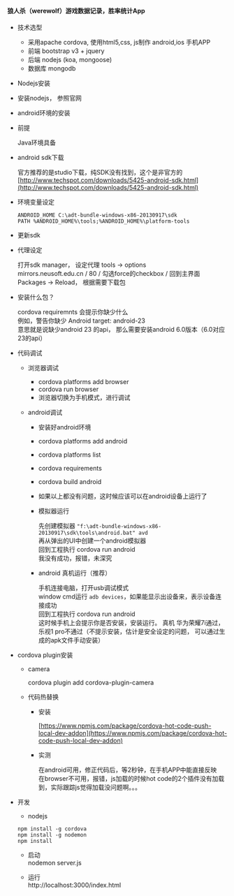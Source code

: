 #### 狼人杀（werewolf）游戏数据记录，胜率统计App

* 技术选型

    * 采用apache cordova, 使用html5,css, js制作 android,ios 手机APP
    * 前端 bootstrap v3 + jquery
    * 后端 nodejs (koa, mongoose)
    * 数据库 mongodb

* Nodejs安装

 * 安装nodejs， 参照官网

* android环境的安装

 * 前提

    Java环境具备

 * android sdk下载

    官方推荐的是studio下载，纯SDK没有找到，这个是非官方的  
    [http://www.techspot.com/downloads/5425-android-sdk.html](http://www.techspot.com/downloads/5425-android-sdk.html)

 * 环境变量设定

    ```
    ANDROID_HOME C:\adt-bundle-windows-x86-20130917\sdk
    PATH %ANDROID_HOME%\tools;%ANDROID_HOME%\platform-tools
    ```

 * 更新sdk

  * 代理设定

    打开sdk manager， 设定代理 tools -> options   
    mirrors.neusoft.edu.cn / 80 / 勾选force的checkbox / 回到主界面  
    Packages -> Reload， 根据需要下载包 
  
  * 安装什么包？

    cordova requiremnts 会提示你缺少什么  
    例如，警告你缺少 Android target: android-23  
    意思就是说缺少android 23 的api， 那么需要安装android 6.0版本（6.0对应23的api）

* 代码调试

    * 浏览器调试

        * cordova platforms add browser
        * cordova run browser
        * 浏览器切换为手机模式，进行调试

    * android调试

        * 安装好android环境
        * cordova platforms add android
        * cordova platforms list
        * cordova requirements
        * cordova build android
        * 如果以上都没有问题，这时候应该可以在android设备上运行了
        * 模拟器运行

            先创建模拟器 `"f:\adt-bundle-windows-x86-20130917\sdk\tools\android.bat" avd`  
            再从弹出的UI中创建一个android模拟器  
            回到工程执行 cordova run android  
            我没有成功，报错，未深究

        * android 真机运行（推荐）

            手机连接电脑，打开usb调试模式  
            window cmd运行 `adb devices`，如果能显示出设备来，表示设备连接成功  
            回到工程执行 cordova run android  
            这时候手机上会提示你是否安装，安装运行。 
            真机 华为荣耀7i通过，   
            乐视1 pro不通过（不提示安装，估计是安全设定的问题， 可以通过生成的apk文件手动安装）


* cordova plugin安装

    * camera  
 
        cordova plugin add cordova-plugin-camera

    * 代码热替换  
 
        * 安装  

            [https://www.npmjs.com/package/cordova-hot-code-push-local-dev-addon](https://www.npmjs.com/package/cordova-hot-code-push-local-dev-addon)

        * 实测  

           在android可用，修正代码后，等2秒钟，在手机APP中能直接反映  
           在browser不可用，报错，js加载的时候hot code的2个插件没有加载到，实际跟踪js觉得加载没问题啊。。。

* 开发

    * nodejs
    ```
    npm install -g cordova
    npm install -g nodemon
    npm install
    ```

    * 启动  
    nodemon server.js

    * 运行  
    http://localhost:3000/index.html



